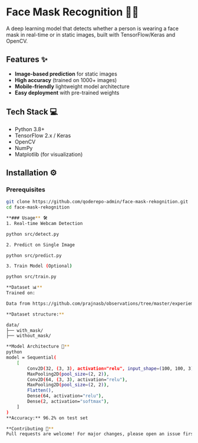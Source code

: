 # Face Mask Recognition 🚀😷

A deep learning model that detects whether a person is wearing a face mask in real-time or in static images, built with TensorFlow/Keras and OpenCV.

## Features ✨
- **Image-based prediction** for static images
- **High accuracy** (trained on 1000+ images)
- **Mobile-friendly** lightweight model architecture
- **Easy deployment** with pre-trained weights

## Tech Stack 💻
- Python 3.8+
- TensorFlow 2.x / Keras
- OpenCV
- NumPy
- Matplotlib (for visualization)

## Installation ⚙️

### Prerequisites
```bash
git clone https://github.com/qoderepo-admin/face-mask-rekognition.git
cd face-mask-rekognition

**### Usage** 🛠️
1. Real-time Webcam Detection

python src/detect.py

2. Predict on Single Image

python src/predict.py

3. Train Model (Optional)

python src/train.py

**Dataset 📊**
Trained on:

Data from https://github.com/prajnasb/observations/tree/master/experiements/data

**Dataset structure:**

data/
├── with_mask/
├── without_mask/

**Model Architecture 🧠**
python
model = Sequential(
    [
        Conv2D(32, (3, 3), activation="relu", input_shape=(100, 100, 3)),
        MaxPooling2D(pool_size=(2, 2)),
        Conv2D(64, (3, 3), activation="relu"),
        MaxPooling2D(pool_size=(2, 2)),
        Flatten(),
        Dense(64, activation="relu"),
        Dense(2, activation="softmax"),
    ]
)
**Accuracy:** 96.2% on test set

**Contributing 🤝**
Pull requests are welcome! For major changes, please open an issue first.


